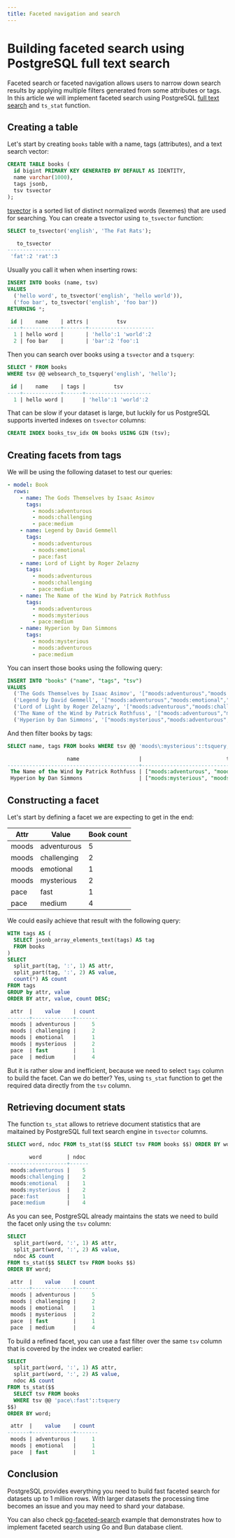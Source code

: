 ```yaml
---
title: Faceted navigation and search
---
```


# Building faceted search using PostgreSQL full text search

Faceted search or faceted navigation allows users to narrow down search results by applying multiple
filters generated from some attributes or tags. In this article we will implement faceted search
using PostgreSQL [full text search](https://www.postgresql.org/docs/current/textsearch.html) and
`ts_stat` function.

## Creating a table

Let's start by creating `books` table with a name, tags (attributes), and a text search vector:

```sql
CREATE TABLE books (
  id bigint PRIMARY KEY GENERATED BY DEFAULT AS IDENTITY,
  name varchar(1000),
  tags jsonb,
  tsv tsvector
);
```

[tsvector](https://www.postgresql.org/docs/current/datatype-textsearch.html#DATATYPE-TSVECTOR) is a
sorted list of distinct normalized words (lexemes) that are used for searching. You can create a
tsvector using `to_tsvector` function:

```sql
SELECT to_tsvector('english', 'The Fat Rats');

   to_tsvector
-----------------
 'fat':2 'rat':3
```

Usually you call it when when inserting rows:

```sql
INSERT INTO books (name, tsv)
VALUES
  ('hello word', to_tsvector('english', 'hello world')),
  ('foo bar', to_tsvector('english', 'foo bar'))
RETURNING *;

 id |    name    | attrs |         tsv
----+------------+-------+---------------------
  1 | hello word |       | 'hello':1 'world':2
  2 | foo bar    |       | 'bar':2 'foo':1
```

Then you can search over books using a `tsvector` and a `tsquery`:

```sql
SELECT * FROM books
WHERE tsv @@ websearch_to_tsquery('english', 'hello');

 id |    name    | tags |         tsv
----+------------+------+---------------------
  1 | hello word |      | 'hello':1 'world':2
```

That can be slow if your dataset is large, but luckily for us PostgreSQL supports inverted indexes
on `tsvector` columns:

```sql
CREATE INDEX books_tsv_idx ON books USING GIN (tsv);
```

## Creating facets from tags

We will be using the following dataset to test our queries:

```yaml
- model: Book
  rows:
    - name: The Gods Themselves by Isaac Asimov
      tags:
        - moods:adventurous
        - moods:challenging
        - pace:medium
    - name: Legend by David Gemmell
      tags:
        - moods:adventurous
        - moods:emotional
        - pace:fast
    - name: Lord of Light by Roger Zelazny
      tags:
        - moods:adventurous
        - moods:challenging
        - pace:medium
    - name: The Name of the Wind by Patrick Rothfuss
      tags:
        - moods:adventurous
        - moods:mysterious
        - pace:medium
    - name: Hyperion by Dan Simmons
      tags:
        - moods:mysterious
        - moods:adventurous
        - pace:medium
```

You can insert those books using the following query:

```sql
INSERT INTO "books" ("name", "tags", "tsv")
VALUES
  ('The Gods Themselves by Isaac Asimov', '["moods:adventurous","moods:challenging","pace:medium"]', array_to_tsvector('{"moods:adventurous","moods:challenging","pace:medium"}')),
  ('Legend by David Gemmell', '["moods:adventurous","moods:emotional","pace:fast"]', array_to_tsvector('{"moods:adventurous","moods:emotional","pace:fast"}')),
  ('Lord of Light by Roger Zelazny', '["moods:adventurous","moods:challenging","pace:medium"]', array_to_tsvector('{"moods:adventurous","moods:challenging","pace:medium"}')),
  ('The Name of the Wind by Patrick Rothfuss', '["moods:adventurous","moods:mysterious","pace:medium"]', array_to_tsvector('{"moods:adventurous","moods:mysterious","pace:medium"}')),
  ('Hyperion by Dan Simmons', '["moods:mysterious","moods:adventurous","pace:medium"]', array_to_tsvector('{"moods:mysterious","moods:adventurous","pace:medium"}'));
```

And then filter books by tags:

```sql
SELECT name, tags FROM books WHERE tsv @@ 'moods\:mysterious'::tsquery;

                   name                   |                           tags
------------------------------------------+----------------------------------------------------------
 The Name of the Wind by Patrick Rothfuss | ["moods:adventurous", "moods:mysterious", "pace:medium"]
 Hyperion by Dan Simmons                  | ["moods:mysterious", "moods:adventurous", "pace:medium"]
```

## Constructing a facet

Let's start by defining a facet we are expecting to get in the end:

| Attr  | Value       | Book count |
| ----- | ----------- | ---------- |
| moods | adventurous | 5          |
| moods | challenging | 2          |
| moods | emotional   | 1          |
| moods | mysterious  | 2          |
| pace  | fast        | 1          |
| pace  | medium      | 4          |

We could easily achieve that result with the following query:

```sql
WITH tags AS (
  SELECT jsonb_array_elements_text(tags) AS tag
  FROM books
)
SELECT
  split_part(tag, ':', 1) AS attr,
  split_part(tag, ':', 2) AS value,
  count(*) AS count
FROM tags
GROUP by attr, value
ORDER BY attr, value, count DESC;

 attr  |    value    | count
-------+-------------+-------
 moods | adventurous |     5
 moods | challenging |     2
 moods | emotional   |     1
 moods | mysterious  |     2
 pace  | fast        |     1
 pace  | medium      |     4
```

But it is rather slow and inefficient, because we need to select `tags` column to build the facet.
Can we do better? Yes, using `ts_stat` function to get the required data directly from the `tsv`
column.

## Retrieving document stats

The function `ts_stat` allows to retrieve document statistics that are maitained by PostgreSQL full
text search engine in `tsvector` columns.

```sql
SELECT word, ndoc FROM ts_stat($$ SELECT tsv FROM books $$) ORDER BY word;

       word        | ndoc
-------------------+------
 moods:adventurous |    5
 moods:challenging |    2
 moods:emotional   |    1
 moods:mysterious  |    2
 pace:fast         |    1
 pace:medium       |    4
```

As you can see, PostgreSQL already maintains the stats we need to build the facet only using the
`tsv` column:

```sql
SELECT
  split_part(word, ':', 1) AS attr,
  split_part(word, ':', 2) AS value,
  ndoc AS count
FROM ts_stat($$ SELECT tsv FROM books $$)
ORDER BY word;

 attr  |    value    | count
-------+-------------+-------
 moods | adventurous |     5
 moods | challenging |     2
 moods | emotional   |     1
 moods | mysterious  |     2
 pace  | fast        |     1
 pace  | medium      |     4
```

To build a refined facet, you can use a fast filter over the same `tsv` column that is covered by
the index we created earlier:

```sql
SELECT
  split_part(word, ':', 1) AS attr,
  split_part(word, ':', 2) AS value,
  ndoc AS count
FROM ts_stat($$
  SELECT tsv FROM books
  WHERE tsv @@ 'pace\:fast'::tsquery
$$)
ORDER BY word;

 attr  |    value    | count
-------+-------------+-------
 moods | adventurous |     1
 moods | emotional   |     1
 pace  | fast        |     1
```

## Conclusion

PostgreSQL provides everything you need to build fast faceted search for datasets up to 1 million
rows. With larger datasets the processing time becomes an issue and you may need to shard your
database.

You can also check
[pg-faceted-search](https://github.com/uptrace/bun/tree/master/example/pg-faceted-search) example
that demonstrates how to implement faceted search using Go and Bun database client.

